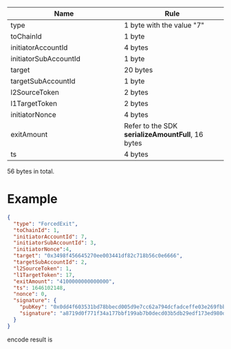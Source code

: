 
<table><thead><tr><th width="248">Name</th><th>Rule</th></tr></thead><tbody>
<tr><td>type</td><td>1 byte with the value "7"</td></tr>
<tr><td>toChainId</td><td>1 byte</td></tr>
<tr><td>initiatorAccountId</td><td>4 bytes</td></tr>
<tr><td>initiatorSubAccountId</td><td>1 byte</td></tr>
<tr><td>target</td><td>20 bytes</td></tr>
<tr><td>targetSubAccountId</td><td>1 byte</td></tr>
<tr><td>l2SourceToken</td><td>2 bytes</td></tr>
<tr><td>l1TargetToken</td><td>2 bytes</td></tr>
<tr><td>initiatorNonce</td><td>4 bytes</td></tr>
<tr><td>exitAmount</td><td>Refer to the SDK <strong>serializeAmountFull</strong>, 16 bytes</td></tr>
<tr><td>ts</td><td>4 bytes</td></tr>
</tbody></table>

56 bytes in total.

# Example
```json
{
  "type": "ForcedExit",
  "toChainId": 1,
  "initiatorAccountId": 7,
  "initiatorSubAccountId": 3,
  "initiatorNonce":4,
  "target": "0x3498f456645270ee003441df82c718b56c0e6666",
  "targetSubAccountId": 2,
  "l2SourceToken": 1,
  "l1TargetToken": 17,
  "exitAmount": "4100000000000000",
  "ts": 1646102148,
  "nonce": 0,
  "signature": {
    "pubKey": "0x0dd4f603531bd78bbecd005d9e7cc62a794dcfadceffe03e269fbb6b72e9c724",
    "signature": "a8719d0f771f34a177bbf199ab7b0decd03b5db29edf173ed980d19c7864c5a3761111620ab1982ef1bb7459d5a919727e51b895799e2706ddd5a5328146eb01"
  }
}
```

encode result is 

```json

```
